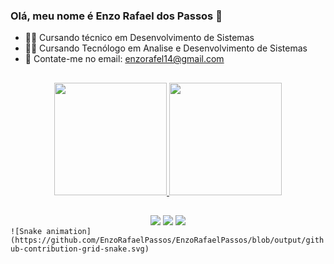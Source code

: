 ### Olá, meu nome é Enzo Rafael dos Passos 👋

 - 🧑‍💻 Cursando técnico em Desenvolvimento de Sistemas
 - 🧑‍💻 Cursando Tecnólogo em Analise e Desenvolvimento de Sistemas
 - 📧 Contate-me no email: enzorafel14@gmail.com

##

<div align="center">
  <a href="https://github.com/EnzoRafaelPassos">
  <img height="180em" src="https://github-readme-stats.vercel.app/api?username=EnzoRafaelPassos&show_icons=true&theme=midnight-purple&include_all_commits=true&count_private=true"/>
  <img height="180em" src="https://github-readme-stats.vercel.app/api/top-langs/?username=EnzoRafaelPassos&layout=compact&langs_count=7&theme=midnight-purple"/>
</div>
  
  ##
  
  <div align="center"> 
  <a href="https://www.instagram.com/oenzorafaell/" target="_blank"><img src="https://img.shields.io/badge/-Instagram-%23E4405F?style=for-the-badge&logo=instagram&logoColor=white" target="_blank"></a>
  <a href = "mailto:enzorafel14@gmail.com"><img src="https://img.shields.io/badge/-Gmail-%23333?style=for-the-badge&logo=gmail&logoColor=white" target="_blank"></a>
  <a href="https://www.linkedin.com/in/enzo-rafael-passos-521851211/" target="_blank"><img src="https://img.shields.io/badge/-LinkedIn-%230077B5?style=for-the-badge&logo=linkedin&logoColor=white" target="_blank"></a> 
  </div
    
    
    ![Snake animation](https://github.com/EnzoRafaelPassos/EnzoRafaelPassos/blob/output/github-contribution-grid-snake.svg)
